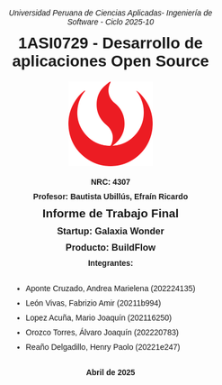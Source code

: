 <style>
    .caratula {
        text-align: center;
        font-family: Arial, sans-serif;
        margin: 0;
        padding: 50px;
    }

    .caratula h1, .caratula h2, .caratula h3, .caratula h4 {
        margin: 10px 0;
        border-bottom: none;
    }

    .caratula img {
        width: 150px;
        display: block;
        margin: 20px auto;
    }

    .caratula p {
        font-style: italic;
        font-size: 14px;
    }

    .caratula ul {
        display: inline-block;
        text-align: left;
        padding: 0;
    }
    
    .caratula li {
        padding: 5px 0;
    }
</style>

<div class="caratula">
    <p>Universidad Peruana de Ciencias Aplicadas- Ingeniería de Software - Ciclo 2025-10</p>
    <h1>1ASI0729 - Desarrollo de aplicaciones Open Source</h1>
    <img src="..\img\upc_logo.png" alt="Logo">
    <h4>NRC: 4307</h4>
    <h4>Profesor: Bautista Ubillús, Efraín Ricardo</h4>
    <h2>Informe de Trabajo Final</h2>
    <h3>Startup: Galaxia Wonder</h3>
    <h3>Producto: BuildFlow</h3>
    <h4>Integrantes:</h4>
    <ul>
        <li>Aponte Cruzado, Andrea Marielena (202224135)</li>
        <li>León Vivas, Fabrizio Amir (20211b994)</li>
        <li>Lopez Acuña, Mario Joaquín (202116250)</li>
        <li>Orozco Torres, Álvaro Joaquín (202220783)</li>
        <li>Reaño Delgadillo, Henry Paolo (20221e247)</li>
    </ul>
    <h4>Abril de 2025</h4>
</div>